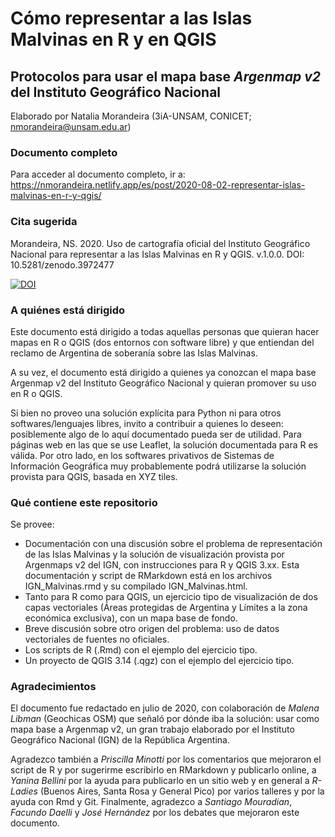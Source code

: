 # Cómo representar a las Islas Malvinas en R y en QGIS
## Protocolos para usar el mapa base _Argenmap v2_ del Instituto Geográfico Nacional

Elaborado por Natalia Morandeira (3iA-UNSAM, CONICET; nmorandeira@unsam.edu.ar)

### Documento completo
Para acceder al documento completo, ir a: <https://nmorandeira.netlify.app/es/post/2020-08-02-representar-islas-malvinas-en-r-y-qgis/>

### Cita sugerida
Morandeira, NS. 2020. Uso de cartografía oficial del Instituto Geográfico Nacional para representar a las Islas Malvinas en R y QGIS. v.1.0.0. DOI: 10.5281/zenodo.3972477  

[![DOI](https://zenodo.org/badge/282126861.svg)](https://zenodo.org/badge/latestdoi/282126861)


### A quiénes está dirigido
Este documento está dirigido a todas aquellas personas que quieran hacer mapas en R o QGIS (dos entornos con software libre) y que entiendan del reclamo de Argentina de soberanía sobre las Islas Malvinas.

A su vez, el documento está dirigido a quienes ya conozcan el mapa base Argenmap v2 del Instituto Geográfico Nacional y quieran promover su uso en R o QGIS.

Si bien no proveo una solución explícita para Python ni para otros softwares/lenguajes libres, invito a contribuir a quienes lo deseen: posiblemente algo de lo aquí documentado pueda ser de utilidad. Para páginas web en las que se use Leaflet, la solución documentada para R es válida. Por otro lado, en los softwares privativos de Sistemas de Información Geográfica muy probablemente podrá utilizarse la solución provista para QGIS, basada en XYZ tiles.

### Qué contiene este repositorio
Se provee:
- Documentación con una discusión sobre el problema de representación de las Islas Malvinas y la solución de visualización provista por Argenmaps v2 del IGN, con instrucciones para R y QGIS 3.xx. Esta documentación y script de RMarkdown está en los archivos IGN_Malvinas.rmd y su compilado IGN_Malvinas.html.
- Tanto para R como para QGIS, un ejercicio tipo de visualización de dos capas vectoriales (Áreas protegidas de Argentina y Límites a la zona económica exclusiva), con un mapa base de fondo.
- Breve discusión sobre otro origen del problema: uso de datos vectoriales de fuentes no oficiales.
- Los scripts de R (.Rmd) con el ejemplo del ejercicio tipo.
- Un proyecto de QGIS 3.14 (.qgz) con el ejemplo del ejercicio tipo.

### Agradecimientos
El documento fue redactado en julio de 2020, con colaboración de *Malena Libman* (Geochicas OSM) que señaló por dónde iba la solución: usar como mapa base a Argenmap v2, un gran trabajo elaborado por el Instituto Geográfico Nacional (IGN) de la República Argentina.

Agradezco también a *Priscilla Minotti* por los comentarios que mejoraron el script de R y por sugerirme escribirlo en RMarkdown y publicarlo online, a *Yanina Bellini* por la ayuda para publicarlo en un sitio web y en general a *R-Ladies* (Buenos Aires, Santa Rosa y General Pico) por varios talleres y por la ayuda con Rmd y Git. Finalmente, agradezco a *Santiago Mouradian*, *Facundo Daelli* y *José Hernández* por los debates que mejoraron este documento.
